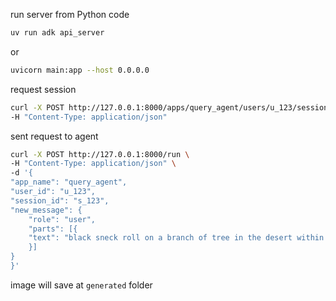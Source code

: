 run server from Python code

```bash
uv run adk api_server
```

or

```bash
uvicorn main:app --host 0.0.0.0
```

request session

```bash
curl -X POST http://127.0.0.1:8000/apps/query_agent/users/u_123/sessions/s_123 \
-H "Content-Type: application/json"
```

sent request to agent

```bash
curl -X POST http://127.0.0.1:8000/run \
-H "Content-Type: application/json" \
-d '{
"app_name": "query_agent",
"user_id": "u_123",
"session_id": "s_123",
"new_message": {
    "role": "user",
    "parts": [{
    "text": "black sneck roll on a branch of tree in the desert within sun light"
    }]
}
}'
```

image will save at  `generated` folder

